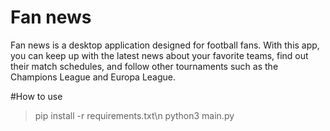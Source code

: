 # Fan news

Fan news is a desktop application designed for football fans. With this app, you can keep up with the latest news about your favorite teams, find out their match schedules, and follow other tournaments such as the Champions League and Europa League.

#How to use

>pip install -r requirements.txt\n
>python3 main.py
